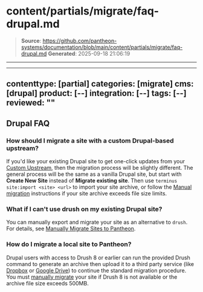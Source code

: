 # content/partials/migrate/faq-drupal.md

> **Source**: https://github.com/pantheon-systems/documentation/blob/main/content/partials/migrate/faq-drupal.md
> **Generated**: 2025-09-18 21:06:19

---

---
contenttype: [partial]
categories: [migrate]
cms: [drupal]
product: [--]
integration: [--]
tags: [--]
reviewed: ""
---

## Drupal FAQ

### How should I migrate a site with a custom Drupal-based upstream?

If you'd like your existing Drupal site to get one-click updates from your [Custom Upstream](/guides/custom-upstream), then the migration process will be slightly different. The general process will be the same as a vanilla Drupal site, but start with **Create New Site** instead of **Migrate existing site**. Then use `terminus site:import <site> <url>` to import your site archive, or follow the [Manual migration](/migrate-manual) instructions if your site archive exceeds file size limits.

### What if I can't use drush on my existing Drupal site?

You can manually export and migrate your site as an alternative to `drush`. For details, see [Manually Migrate Sites to Pantheon](/migrate-manual).

### How do I migrate a local site to Pantheon?

Drupal users with access to Drush 8 or earlier can run the provided Drush command to generate an archive then upload it to a third party service (like [Dropbox](https://www.dropbox.com/) or [Google Drive](https://drive.google.com)) to continue the standard migration procedure. You must [manually migrate](/migrate-manual) your site if Drush 8 is not available or the archive file size exceeds 500MB.
